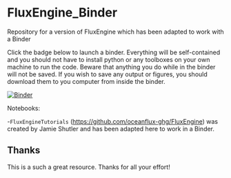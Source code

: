 # FluxEngine_Binder
Repository for a version of FluxEngine which has been adapted to work with a Binder

Click the badge below to launch a binder. Everything will be self-contained and you should not have to install python or any toolboxes on your own machine to run the code. Beware that anything you do while in the binder will not be saved. If you wish to save any output or figures, you should download them to you computer from inside the binder. 

[![Binder](https://mybinder.org/badge_logo.svg)](https://mybinder.org/v2/gh/ognancy4life/FluxEngine_Binder/HEAD)

Notebooks:

-`FluxEngineTutorials` (https://github.com/oceanflux-ghg/FluxEngine) was created by Jamie Shutler and has been adapted here to work in a Binder.

## Thanks

This is a such a great resource. Thanks for all your effort!
